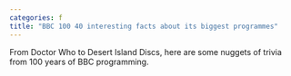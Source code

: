 ```yaml
---
categories: f
title: "BBC 100 40 interesting facts about its biggest programmes"
---
```

From Doctor Who to Desert Island Discs, here are some nuggets of trivia from 100 years of BBC programming.
